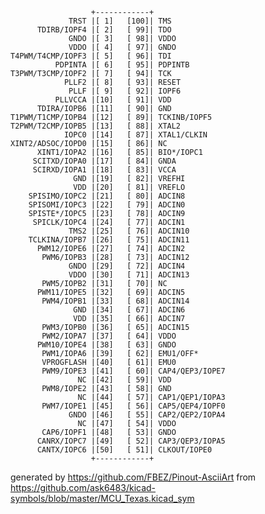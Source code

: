 

	                  +------------+
	             TRST |[ 1]   [100]| TMS
	      TDIRB/IOPF4 |[ 2]   [ 99]| TDO
	             GNDO |[ 3]   [ 98]| VDDO
	             VDDO |[ 4]   [ 97]| GNDO
	T4PWM/T4CMP/IOPF3 |[ 5]   [ 96]| TDI
	          PDPINTA |[ 6]   [ 95]| PDPINTB
	T3PWM/T3CMP/IOPF2 |[ 7]   [ 94]| TCK
	            PLLF2 |[ 8]   [ 93]| RESET
	             PLLF |[ 9]   [ 92]| IOPF6
	          PLLVCCA |[10]   [ 91]| VDD
	      TDIRA/IOPB6 |[11]   [ 90]| GND
	T1PWM/T1CMP/IOPB4 |[12]   [ 89]| TCKINB/IOPF5
	T2PWM/T2CMP/IOPB5 |[13]   [ 88]| XTAL2
	            IOPC0 |[14]   [ 87]| XTAL1/CLKIN
	XINT2/ADSOC/IOPD0 |[15]   [ 86]| NC
	      XINT1/IOPA2 |[16]   [ 85]| BIO*/IOPC1
	     SCITXD/IOPA0 |[17]   [ 84]| GNDA
	     SCIRXD/IOPA1 |[18]   [ 83]| VCCA
	              GND |[19]   [ 82]| VREFHI
	              VDD |[20]   [ 81]| VREFLO
	    SPISIMO/IOPC2 |[21]   [ 80]| ADCIN8
	    SPISOMI/IOPC3 |[22]   [ 79]| ADCIN0
	    SPISTE*/IOPC5 |[23]   [ 78]| ADCIN9
	     SPICLK/IOPC4 |[24]   [ 77]| ADCIN1
	             TMS2 |[25]   [ 76]| ADCIN10
	    TCLKINA/IOPB7 |[26]   [ 75]| ADCIN11
	      PWM12/IOPE6 |[27]   [ 74]| ADCIN2
	       PWM6/IOPB3 |[28]   [ 73]| ADCIN12
	             GNDO |[29]   [ 72]| ADCIN4
	             VDDO |[30]   [ 71]| ADCIN13
	       PWM5/IOPB2 |[31]   [ 70]| NC
	      PWM11/IOPE5 |[32]   [ 69]| ADCIN5
	       PWM4/IOPB1 |[33]   [ 68]| ADCIN14
	              GND |[34]   [ 67]| ADCIN6
	              VDD |[35]   [ 66]| ADCIN7
	       PWM3/IOPB0 |[36]   [ 65]| ADCIN15
	       PWM2/IOPA7 |[37]   [ 64]| VDDO
	      PWM10/IOPE4 |[38]   [ 63]| GNDO
	       PWM1/IOPA6 |[39]   [ 62]| EMU1/OFF*
	       VPROGFLASH |[40]   [ 61]| EMU0
	       PWM9/IOPE3 |[41]   [ 60]| CAP4/QEP3/IOPE7
	               NC |[42]   [ 59]| VDD
	       PWM8/IOPE2 |[43]   [ 58]| GND
	               NC |[44]   [ 57]| CAP1/QEP1/IOPA3
	       PWM7/IOPE1 |[45]   [ 56]| CAP5/QEP4/IOPF0
	             GNDO |[46]   [ 55]| CAP2/QEP2/IOPA4
	               NC |[47]   [ 54]| VDDO
	       CAP6/IOPF1 |[48]   [ 53]| GNDO
	      CANRX/IOPC7 |[49]   [ 52]| CAP3/QEP3/IOPA5
	      CANTX/IOPC6 |[50]   [ 51]| CLKOUT/IOPE0
	                  +------------+


generated by https://github.com/FBEZ/Pinout-AsciiArt from https://github.com/ask6483/kicad-symbols/blob/master/MCU_Texas.kicad_sym